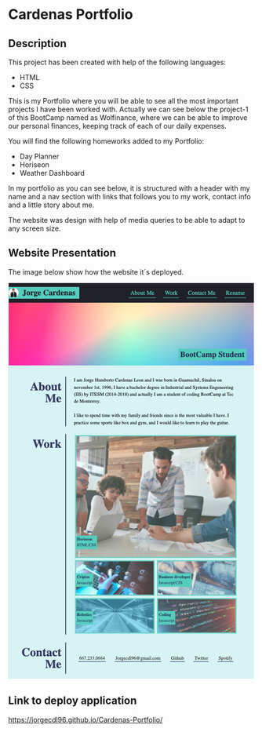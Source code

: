# Cardenas Portfolio

## Description

This project has been created with help of the following languages:

* HTML
* CSS

This is my Portfolio where you will be able to see all the most important projects I have been worked with. Actually we can see below the project-1 of this BootCamp named as Wolfinance, where we can be able to improve our personal finances, keeping track of each of our daily expenses.

You will find the following homeworks added to my Portfolio:

* Day Planner
* Horiseon
* Weather Dashboard

In my portfolio as you can see below, it is structured with a header with my name and a nav section with links that follows you to my work, contact info and a little story about me.

The website was design with help of media queries to be able to adapt to any screen size.

## Website Presentation

The image below show how the website it´s deployed.

![Cardenas-Portfolio](./Assets/Cardenas-portfolio.png)

## Link to deploy application

https://jorgecdl96.github.io/Cardenas-Portfolio/